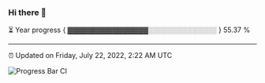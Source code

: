 ### Hi there 👋

⏳ Year progress { ▓▓▓▓▓▓▓▓▓▓▓▓▓▓▓▓░░░░░░░░░░░░░░ } 55.37 %

---

⏰ Updated on Friday, July 22, 2022, 2:22 AM UTC

![Progress Bar CI](https://github.com/arthurbuhl/arthurbuhl/workflows/Progress%20Bar%20CI/badge.svg)
